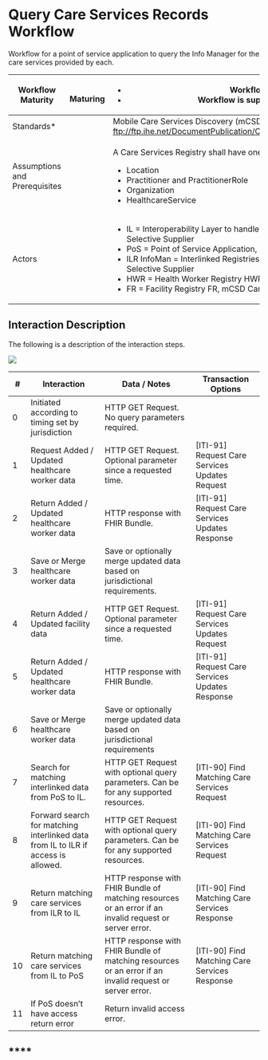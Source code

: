 # Query Care Services Records Workflow

Workflow for a point of service application to query the Info Manager for the care services provided by each.

| **Workflow Maturity**         | <p><img src="https://lh3.googleusercontent.com/5pqeaiKmzar1ArIa8oQG4D_pt1AUs6-4_d5KLJXFLpkp1PdN4eYtUD5YcMO0YNTHEH4OkUp5Jom_Gy56jgz-2o5kGTV9QtIBtg79TYH2wWecLI6PzT4uXwuBlbBKPagbDw" alt=""></p><p> <strong>Maturing</strong></p> | <ul><li>Workflow is defined and ARB Approved</li><li>Workflow is supported by emerging IHE mCSD standard</li></ul>                                                                                                                                                                                                                                                                                                                                                                           |
| ----------------------------- | ------------------------------------------------------------------------------------------------------------------------------------------------------------------------------------------------------------------------------- | -------------------------------------------------------------------------------------------------------------------------------------------------------------------------------------------------------------------------------------------------------------------------------------------------------------------------------------------------------------------------------------------------------------------------------------------------------------------------------------------- |
| Standards\*                   |                                                                                                                                                                                                                                 | Mobile Care Services Discovery (mCSD): ftp://ftp.ihe.net/DocumentPublication/CurrentPublished/ITInfrastructure/IHE\_ITI\_Suppl\_mCSD.pdf                                                                                                                                                                                                                                                                                                                                                     |
| Assumptions and Prerequisites |                                                                                                                                                                                                                                 | <p>A Care Services Registry shall have one or more of the following resources:</p><ul><li>Location</li><li>Practitioner and PractitionerRole</li><li>Organization</li><li>HealthcareService</li></ul>                                                                                                                                                                                                                                                                                        |
| Actors                        |                                                                                                                                                                                                                                 | <ul><li>IL = Interoperability Layer to handle data governance and security issues, mCSD Care Services Selective Supplier</li><li>PoS = Point of Service Application, mCSD Care Services Selective Consumer</li><li>ILR InfoMan = Interlinked Registries mCSD Care Services Update Consumer and Care Services Selective Supplier</li><li>HWR = Health Worker Registry HWR, mCSD Care Services Update Supplier</li><li>FR = Facility Registry FR, mCSD Care Services Update Supplier</li></ul> |

## **Interaction Description**

The following is a description of the interaction steps.

![](https://lh4.googleusercontent.com/iVCaCslsAsJcMknAmDxB5EZCywa0jMwt4FlxRHWXexw7S1jkKo5VwwipBh8ZkvkLsjQ3ivOjhrXYgrpE5L89XqYucK-9tgXIDHS4l3eTntlLbwjFRZVu4ayrePi44iupWg)

| **#** | **Interaction**                                                                   | **Data / Notes**                                                                                        | **Transaction Options**                          |
| ----- | --------------------------------------------------------------------------------- | ------------------------------------------------------------------------------------------------------- | ------------------------------------------------ |
| 0     | Initiated according to timing set by jurisdiction                                 | HTTP GET Request.  No query parameters required.                                                        |                                                  |
| 1     | Request Added / Updated healthcare worker data                                    | HTTP GET Request.  Optional parameter since a requested time.                                           | \[ITI-91] Request Care Services Updates Request  |
| 2     | Return Added / Updated healthcare worker data                                     | HTTP response with FHIR Bundle.                                                                         | \[ITI-91] Request Care Services Updates Response |
| 3     | Save or Merge healthcare worker data                                              | Save or optionally merge updated data based on jurisdictional requirements.                             |                                                  |
| 4     | Return Added / Updated facility data                                              | HTTP GET Request.  Optional parameter since a requested time.                                           | \[ITI-91] Request Care Services Updates Request  |
| 5     | Return Added / Updated healthcare worker data                                     | HTTP response with FHIR Bundle.                                                                         | \[ITI-91] Request Care Services Updates Response |
| 6     | Save or Merge healthcare worker data                                              | Save or optionally merge updated data based on jurisdictional requirements                              |                                                  |
| 7     | Search for matching interlinked data from PoS to IL.                              | HTTP GET Request with optional query parameters.  Can be for any supported resources.                   | \[ITI-90] Find Matching Care Services Request    |
| 8     | Forward search for matching interlinked data from IL to ILR if access is allowed. | HTTP GET Request with optional query parameters.  Can be for any supported resources.                   | \[ITI-90] Find Matching Care Services Request    |
| 9     | Return matching care services from ILR to IL                                      | HTTP response with FHIR Bundle of matching resources or an error if an invalid request or server error. | \[ITI-90] Find Matching Care Services Response   |
| 10    | Return matching care services from IL to PoS                                      | HTTP response with FHIR Bundle of matching resources or an error if an invalid request or server error. | \[ITI-90] Find Matching Care Services Response   |
| 11    | If PoS doesn’t have access return error                                           | Return invalid access error.                                                                            |                                                  |

## \*\*\*\*
